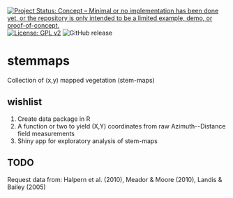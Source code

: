[![Project Status: Concept – Minimal or no implementation has been done yet, or the repository is only intended to be a limited example, demo, or proof-of-concept.](https://www.repostatus.org/badges/latest/concept.svg)](https://www.repostatus.org/#concept) [![License: GPL v2](https://img.shields.io/badge/License-GPL%20v2-blue.svg)](https://www.gnu.org/licenses/old-licenses/gpl-2.0.en.html) 
![GitHub release](https://img.shields.io/badge/devel%20version-v0.0.0001-blue.svg)

# stemmaps
Collection of (x,y) mapped vegetation (stem-maps)

## wishlist
1) Create data package in R
2) A function or two to yield (X,Y) coordinates from raw Azimuth--Distance field measurements
3) Shiny app for exploratory analysis of stem-maps
## TODO
Request data from: Halpern et al. (2010), Meador & Moore (2010), Landis & Bailey (2005)
